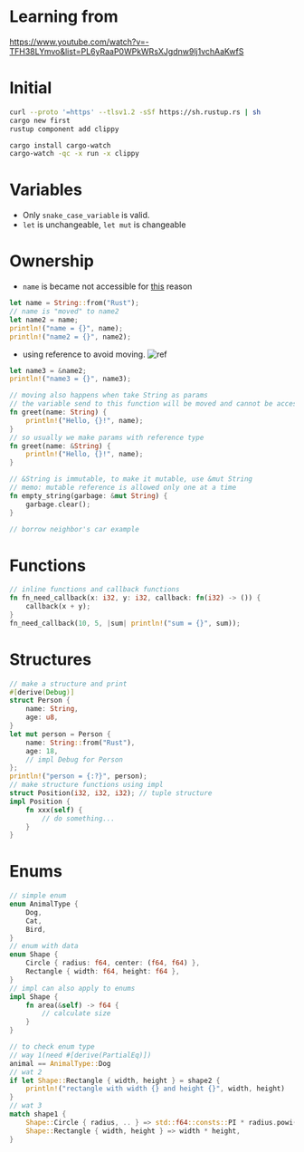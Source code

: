 # Learning from

https://www.youtube.com/watch?v=-TFH38LYmvo&list=PL6yRaaP0WPkWRsXJgdnw9lj1vchAaKwfS

# Initial

```bash
curl --proto '=https' --tlsv1.2 -sSf https://sh.rustup.rs | sh
cargo new first
rustup component add clippy

cargo install cargo-watch
cargo-watch -qc -x run -x clippy
```

# Variables

- Only `snake_case_variable` is valid.
- `let` is unchangeable, `let mut` is changeable

# Ownership

- `name` is became not accessible for [this](https://doc.rust-lang.org/book/ch04-01-what-is-ownership.html#memory-and-allocation) reason

```rust
let name = String::from("Rust");
// name is "moved" to name2
let name2 = name;
println!("name = {}", name);
println!("name2 = {}", name2);
```

- using reference to avoid moving. ![ref](https://doc.rust-lang.org/book/img/trpl04-05.svg)

```rust
let name3 = &name2;
println!("name3 = {}", name3);

// moving also happens when take String as params
// the variable send to this function will be moved and cannot be accessed again
fn greet(name: String) {
    println!("Hello, {}!", name);
}
// so usually we make params with reference type
fn greet(name: &String) {
    println!("Hello, {}!", name);
}

// &String is immutable, to make it mutable, use &mut String
// memo: mutable reference is allowed only one at a time
fn empty_string(garbage: &mut String) {
    garbage.clear();
}

// borrow neighbor's car example
```

# Functions

```rust
// inline functions and callback functions
fn fn_need_callback(x: i32, y: i32, callback: fn(i32) -> ()) {
    callback(x + y);
}
fn_need_callback(10, 5, |sum| println!("sum = {}", sum));
```

# Structures
```rust
// make a structure and print
#[derive(Debug)]
struct Person {
    name: String,
    age: u8,
}
let mut person = Person {
    name: String::from("Rust"),
    age: 18,
    // impl Debug for Person
};
println!("person = {:?}", person);
// make structure functions using impl
struct Position(i32, i32, i32); // tuple structure
impl Position {
    fn xxx(self) {
        // do something...
    }
}
```

# Enums
```rust
// simple enum
enum AnimalType {
    Dog,
    Cat,
    Bird,
}
// enum with data
enum Shape {
    Circle { radius: f64, center: (f64, f64) },
    Rectangle { width: f64, height: f64 },
}
// impl can also apply to enums
impl Shape {
    fn area(&self) -> f64 {
        // calculate size
    }
}

// to check enum type
// way 1(need #[derive(PartialEq)])
animal == AnimalType::Dog
// wat 2
if let Shape::Rectangle { width, height } = shape2 {
    println!("rectangle with width {} and height {}", width, height)
}
// wat 3
match shape1 {
    Shape::Circle { radius, .. } => std::f64::consts::PI * radius.powi(2),
    Shape::Rectangle { width, height } => width * height,
}
```